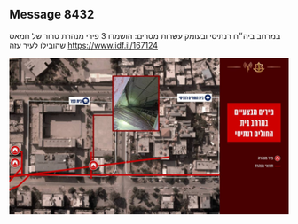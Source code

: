 ## Message 8432

במרחב ביה״ח רנתיסי ובעומק עשרות מטרים:
הושמדו 3 פירי מנהרת טרור של חמאס שהובילו לעיר עזה
https://www.idf.il/167124

![Photo](./8432/8432_photo.jpg)
